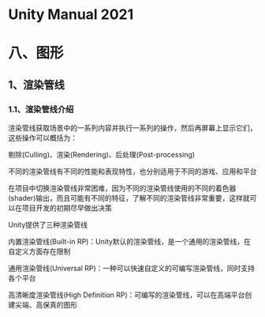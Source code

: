 # Unity Manual 2021

# 八、图形

## 1、渲染管线

### 1.1、渲染管线介绍

渲染管线获取场景中的一系列内容并执行一系列的操作，然后再屏幕上显示它们，这些操作可以概括为：

剔除(Culling)、渲染(Rendering)、后处理(Post-processing)

不同的渲染管线有不同的性能和表现特性，也分别适用于不同的游戏、应用和平台

在项目中切换渲染管线非常困难，因为不同的渲染管线使用的不同的着色器(shader)输出，而且可能有不同的特征，了解不同的渲染管线非常重要，这样就可以在项目开发的初期尽早做出决策

Unity提供了三种渲染管线

内置渲染管线(Built-in RP)：Unity默认的渲染管线，是一个通用的渲染管线，在自定义方面存在限制

通用渲染管线(Universal RP)：一种可以快速自定义的可编写渲染管线，同时支持各个平台

高清晰度渲染管线(High Definition RP)：可编写的渲染管线，可以在高端平台创建尖端、高保真的图形